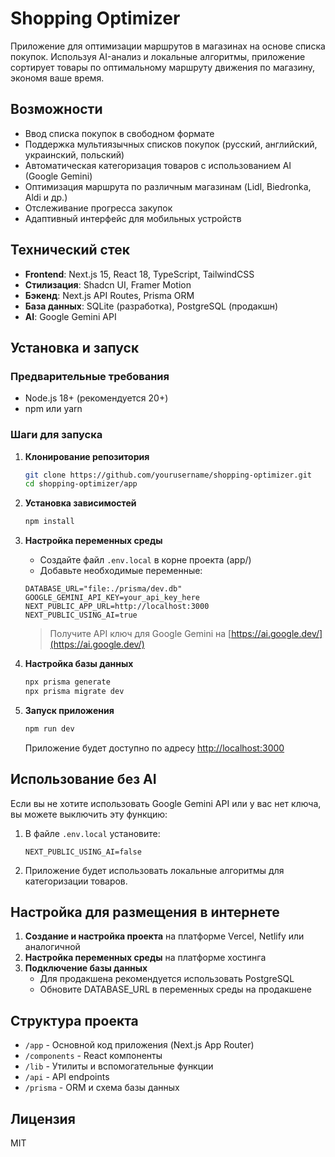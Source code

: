 # Shopping Optimizer

Приложение для оптимизации маршрутов в магазинах на основе списка покупок. Используя AI-анализ и локальные алгоритмы, приложение сортирует товары по оптимальному маршруту движения по магазину, экономя ваше время.

## Возможности

- Ввод списка покупок в свободном формате
- Поддержка мультиязычных списков покупок (русский, английский, украинский, польский)
- Автоматическая категоризация товаров с использованием AI (Google Gemini)
- Оптимизация маршрута по различным магазинам (Lidl, Biedronka, Aldi и др.)
- Отслеживание прогресса закупок
- Адаптивный интерфейс для мобильных устройств

## Технический стек

- **Frontend**: Next.js 15, React 18, TypeScript, TailwindCSS
- **Стилизация**: Shadcn UI, Framer Motion
- **Бэкенд**: Next.js API Routes, Prisma ORM
- **База данных**: SQLite (разработка), PostgreSQL (продакшн)
- **AI**: Google Gemini API

## Установка и запуск

### Предварительные требования

- Node.js 18+ (рекомендуется 20+)
- npm или yarn

### Шаги для запуска

1. **Клонирование репозитория**

   ```bash
   git clone https://github.com/yourusername/shopping-optimizer.git
   cd shopping-optimizer/app
   ```

2. **Установка зависимостей**

   ```bash
   npm install
   ```

3. **Настройка переменных среды**

   - Создайте файл `.env.local` в корне проекта (app/)
   - Добавьте необходимые переменные:

   ```env
   DATABASE_URL="file:./prisma/dev.db"
   GOOGLE_GEMINI_API_KEY=your_api_key_here
   NEXT_PUBLIC_APP_URL=http://localhost:3000
   NEXT_PUBLIC_USING_AI=true
   ```

   > Получите API ключ для Google Gemini на [https://ai.google.dev/](https://ai.google.dev/)

4. **Настройка базы данных**

   ```bash
   npx prisma generate
   npx prisma migrate dev
   ```

5. **Запуск приложения**

   ```bash
   npm run dev
   ```

   Приложение будет доступно по адресу [http://localhost:3000](http://localhost:3000)

## Использование без AI

Если вы не хотите использовать Google Gemini API или у вас нет ключа, вы можете выключить эту функцию:

1. В файле `.env.local` установите:
   ```env
   NEXT_PUBLIC_USING_AI=false
   ```
2. Приложение будет использовать локальные алгоритмы для категоризации товаров.

## Настройка для размещения в интернете

1. **Создание и настройка проекта** на платформе Vercel, Netlify или аналогичной
2. **Настройка переменных среды** на платформе хостинга
3. **Подключение базы данных**
   - Для продакшена рекомендуется использовать PostgreSQL
   - Обновите DATABASE_URL в переменных среды на продакшене

## Структура проекта

- `/app` - Основной код приложения (Next.js App Router)
- `/components` - React компоненты
- `/lib` - Утилиты и вспомогательные функции
- `/api` - API endpoints
- `/prisma` - ORM и схема базы данных

## Лицензия

MIT
